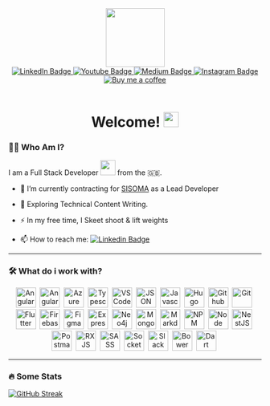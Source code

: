 
<div id="header" align="center">
  <img src="https://i.giphy.com/media/v1.Y2lkPTc5MGI3NjExNmxybmRteHg0dG1wNnh6bmtwOTl2cjd0bXdydjNpY2JwMDh3YTc1ZCZlcD12MV9pbnRlcm5hbF9naWZfYnlfaWQmY3Q9cw/jdPMeyv9rn0hZHh8n9/giphy.gif" height="117" />
  <div id="badges">
    <a href="https://www.linkedin.com/in/lukeskelhorn/" target="_blank">
      <img src="https://img.shields.io/badge/LinkedIn-blue?style=for-the-badge&logo=linkedin&logoColor=white" alt="LinkedIn Badge"/>
    </a>
    <a href="https://www.youtube.com/@ScratkUk">
      <img src="https://img.shields.io/badge/YouTube-red?style=for-the-badge&logo=youtube&logoColor=white" alt="Youtube Badge"/>
    </a>
    <a href="https://medium.com/@luke.skelhorn">
      <img src="https://img.shields.io/badge/Medium-black?style=for-the-badge&logo=medium&logoColor=white" alt="Medium Badge"/>
    </a>
    <a href="https://instagram.com/luke.skelhorn">
      <img src="https://img.shields.io/badge/Instagram-purple?style=for-the-badge&logo=instagram&logoColor=white&color=%23E4405F" alt="Instagram Badge"/>
    </a>
    <a href="https://www.buymeacoffee.com/LukeSkelhorn">
      <img src="https://img.shields.io/badge/Buy%20Me%20A%20Coffee-yellow?style=for-the-badge&logo=buymeacoffee&logoColor=white" alt="Buy me a coffee"/>
    </a>
  </div>
  <img src="https://badges.pufler.dev/visits/LukeSkelhorn/LukeSkelhorn?style=for-the-badge&color=black&logo=github" alt=""/>
  <img src="https://badges.pufler.dev/years/LukeSkelhorn?style=for-the-badge&color=black&logo=github" alt=""/>
<h1>
  Welcome!
  <img src="https://media.giphy.com/media/hvRJCLFzcasrR4ia7z/giphy.gif" width="30px"/>
</h1>
</div>


### :man_technologist: Who Am I?
I am a Full Stack Developer <img src="https://media.giphy.com/media/WUlplcMpOCEmTGBtBW/giphy.gif" width="30"> from the :uk:.
- :telescope: I’m currently contracting for [SISOMA](https://sisoma.si) as a Lead Developer

- :seedling: Exploring Technical Content Writing.

- :zap: In my free time, I Skeet shoot & lift weights

- :mailbox: How to reach me: [![Linkedin Badge](https://img.shields.io/badge/-Luke%20Skelhorn-blue?style=flat&logo=Linkedin&logoColor=white)](your-linkedin-url)

---
### :hammer_and_wrench: What do i work with?

<div align="center">
	<img src="https://cdn.jsdelivr.net/gh/devicons/devicon@latest/icons/angular/angular-original.svg" title="Angular" alt="Angular" width="40" height="40" />&nbsp;
	<img src="https://cdn.jsdelivr.net/gh/devicons/devicon@latest/icons/angularmaterial/angularmaterial-original.svg" title="Angular Material" alt="Angular Material" width="40" height="40" />&nbsp;
	<img src="https://cdn.jsdelivr.net/gh/devicons/devicon@latest/icons/azure/azure-original.svg" title="Azure" alt="Azure" width="40" height="40" />&nbsp;
	<img src="https://cdn.jsdelivr.net/gh/devicons/devicon@latest/icons/typescript/typescript-original.svg" title="Typescript" alt="Typescript" width="40" height="40" />&nbsp;
	<img src="https://cdn.jsdelivr.net/gh/devicons/devicon@latest/icons/vscode/vscode-original.svg" title="VS Code" alt="VS Code" width="40" height="40" />&nbsp;
	<img src="https://cdn.jsdelivr.net/gh/devicons/devicon@latest/icons/json/json-original.svg" title="JSON" alt="JSON" width="40" height="40" />&nbsp;
	<img src="https://cdn.jsdelivr.net/gh/devicons/devicon@latest/icons/javascript/javascript-original.svg" title="Javascript" alt="Javascript" width="40" height="40" />&nbsp;
	<img src="https://cdn.jsdelivr.net/gh/devicons/devicon@latest/icons/hugo/hugo-original.svg" title="Hugo" alt="Hugo" width="40" height="40" />&nbsp;
	<img src="https://cdn.jsdelivr.net/gh/devicons/devicon@latest/icons/github/github-original.svg" title="Github" alt="Github" width="40" height="40" />&nbsp;
	<img src="https://cdn.jsdelivr.net/gh/devicons/devicon@latest/icons/git/git-original.svg" title="Git" alt="Git" width="40" height="40" />&nbsp;
	<img src="https://cdn.jsdelivr.net/gh/devicons/devicon@latest/icons/flutter/flutter-original.svg" title="Flutter" alt="Flutter" width="40" height="40" />&nbsp;
	<img src="https://cdn.jsdelivr.net/gh/devicons/devicon@latest/icons/firebase/firebase-original.svg" title="Firebase" alt="Firebase" width="40" height="40" />&nbsp;
	<img src="https://cdn.jsdelivr.net/gh/devicons/devicon@latest/icons/figma/figma-original.svg" title="Figma" alt="Figma" width="40" height="40" />&nbsp;
	<img src="https://cdn.jsdelivr.net/gh/devicons/devicon@latest/icons/express/express-original.svg" title="Express" alt="Express" width="40" height="40" />&nbsp;
	<img src="https://cdn.jsdelivr.net/gh/devicons/devicon@latest/icons/neo4j/neo4j-original.svg" title="Neo4j" alt="Neo4j" width="40" height="40" />&nbsp;
	<img src="https://cdn.jsdelivr.net/gh/devicons/devicon@latest/icons/mongodb/mongodb-original.svg" title="Mongo DB" alt="Mongo DB" width="40" height="40" />&nbsp;  
	<img src="https://cdn.jsdelivr.net/gh/devicons/devicon@latest/icons/markdown/markdown-original.svg" title="Markdown" alt="Markdown" width="40" height="40" />&nbsp;
	<img src="https://cdn.jsdelivr.net/gh/devicons/devicon@latest/icons/npm/npm-original-wordmark.svg" title="NPM" alt="NPM" width="40" height="40" />&nbsp;
	<img src="https://cdn.jsdelivr.net/gh/devicons/devicon@latest/icons/nodejs/nodejs-original.svg" title="Node JS" alt="Node JS" width="40" height="40" />&nbsp; 
	<img src="https://cdn.jsdelivr.net/gh/devicons/devicon@latest/icons/nestjs/nestjs-original.svg" title="NestJS" alt="NestJS" width="40" height="40" />&nbsp;   
	<img src="https://cdn.jsdelivr.net/gh/devicons/devicon@latest/icons/postman/postman-original.svg" title="Postman" alt="Postman" width="40" height="40" />&nbsp;  
	<img src="https://cdn.jsdelivr.net/gh/devicons/devicon@latest/icons/rxjs/rxjs-original.svg" title="RXJS" alt="RXJS" width="40" height="40" />&nbsp;     
	<img src="https://cdn.jsdelivr.net/gh/devicons/devicon@latest/icons/sass/sass-original.svg" title="SASS" alt="SASS" width="40" height="40" />&nbsp;
	<img src="https://cdn.jsdelivr.net/gh/devicons/devicon@latest/icons/socketio/socketio-original.svg" title="Socket IO" alt="Socket IO" width="40" height="40" />&nbsp;     
	<img src="https://cdn.jsdelivr.net/gh/devicons/devicon@latest/icons/slack/slack-original.svg" title="Slack" alt="Slack" width="40" height="40" />&nbsp;     
	<img src="https://cdn.jsdelivr.net/gh/devicons/devicon@latest/icons/bower/bower-original.svg" title="Bower" alt="Bower" width="40" height="40" />&nbsp;
	<img src="https://cdn.jsdelivr.net/gh/devicons/devicon@latest/icons/dart/dart-original.svg" title="Dart" alt="Dart" width="40" height="40" />&nbsp;     
</div>

---

### :fire: Some Stats
[![GitHub Streak](https://streak-stats.demolab.com?user=LukeSkelhorn&theme=neon&hide_border=true&date_format=M%20j%5B%2C%20Y%5D)](https://git.io/streak-stats)
